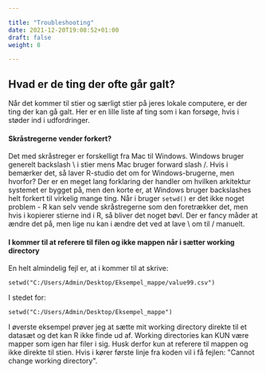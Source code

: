 ```yaml
---

title: "Troubleshooting"
date: 2021-12-20T19:08:52+01:00
draft: false
weight: 8

---
```




## Hvad er de ting der ofte går galt?

Når det kommer til stier og særligt stier på jeres lokale computere, er der ting der kan gå galt. Her er en lille liste af ting som i kan forsøge, hvis i støder ind i udfordringer.

#### Skråstregerne vender forkert?

Det med skråstreger er forskelligt fra Mac til Windows. Windows bruger generelt backslash \ i stier mens Mac bruger forward slash /. Hvis i bemærker det, så laver R-studio det om for Windows-brugerne, men hvorfor? Der er en meget lang forklaring der handler om hvilken arkitektur systemet er bygget på, men den korte er, at Windows bruger backslashes helt forkert til virkelig mange ting. Når i bruger ```setwd()``` er det ikke noget problem - R kan selv vende skråstregerne som den foretrækker det, men hvis i kopierer stierne ind i R, så bliver det noget bøvl. Der er fancy måder at ændre det på, men lige nu kan i ændre det ved at lave \ om til / manuelt.



#### I kommer til at referere til filen og ikke mappen når i sætter working directory

En helt almindelig fejl er, at i kommer til at skrive: 

```setwd("C:/Users/Admin/Desktop/Eksempel_mappe/value99.csv")```

I stedet for:

```setwd("C:/Users/Admin/Desktop/Eksempel_mappe")```

I øverste eksempel prøver jeg at sætte mit working directory direkte til et datasæt og det kan R ikke finde ud af. Working directories kan KUN være mapper som igen har filer i sig. Husk derfor kun at referere til mappen og ikke direkte til stien. Hvis i kører første linje fra koden vil i få fejlen: "Cannot change working directory".



